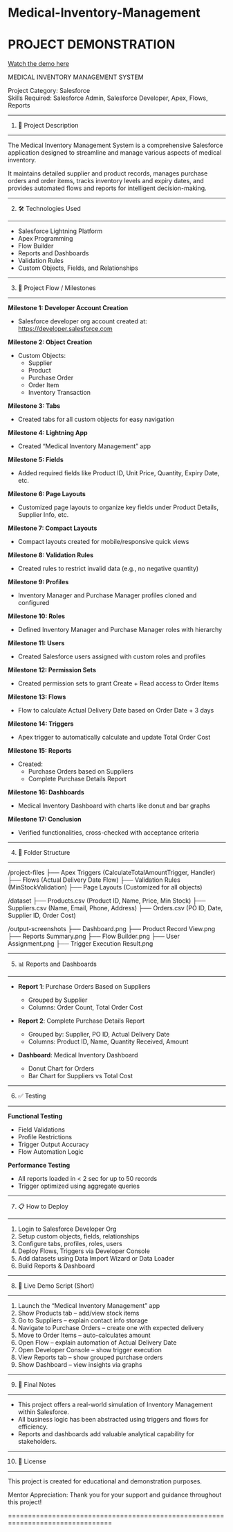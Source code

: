# Medical-Inventory-Management

# PROJECT DEMONSTRATION

[Watch the demo here](https://www.youtube.com/watch?v=8eWPnbrNOqs)




MEDICAL INVENTORY MANAGEMENT SYSTEM


Project Category: Salesforce  
Skills Required: Salesforce Admin, Salesforce Developer, Apex, Flows, Reports

--------------------------------------------------------------------------------
1. 📌 Project Description
--------------------------------------------------------------------------------
The Medical Inventory Management System is a comprehensive Salesforce application 
designed to streamline and manage various aspects of medical inventory.

It maintains detailed supplier and product records, manages purchase orders and 
order items, tracks inventory levels and expiry dates, and provides automated 
flows and reports for intelligent decision-making.


--------------------------------------------------------------------------------
2. 🛠️ Technologies Used
--------------------------------------------------------------------------------
- Salesforce Lightning Platform
- Apex Programming
- Flow Builder
- Reports and Dashboards
- Validation Rules
- Custom Objects, Fields, and Relationships

--------------------------------------------------------------------------------
3. 🧭 Project Flow / Milestones
--------------------------------------------------------------------------------
**Milestone 1: Developer Account Creation**
- Salesforce developer org account created at: https://developer.salesforce.com

**Milestone 2: Object Creation**
- Custom Objects:
  - Supplier
  - Product
  - Purchase Order
  - Order Item
  - Inventory Transaction

**Milestone 3: Tabs**
- Created tabs for all custom objects for easy navigation

**Milestone 4: Lightning App**
- Created “Medical Inventory Management” app

**Milestone 5: Fields**
- Added required fields like Product ID, Unit Price, Quantity, Expiry Date, etc.

**Milestone 6: Page Layouts**
- Customized page layouts to organize key fields under Product Details, Supplier Info, etc.

**Milestone 7: Compact Layouts**
- Compact layouts created for mobile/responsive quick views

**Milestone 8: Validation Rules**
- Created rules to restrict invalid data (e.g., no negative quantity)

**Milestone 9: Profiles**
- Inventory Manager and Purchase Manager profiles cloned and configured

**Milestone 10: Roles**
- Defined Inventory Manager and Purchase Manager roles with hierarchy

**Milestone 11: Users**
- Created Salesforce users assigned with custom roles and profiles

**Milestone 12: Permission Sets**
- Created permission sets to grant Create + Read access to Order Items

**Milestone 13: Flows**
- Flow to calculate Actual Delivery Date based on Order Date + 3 days

**Milestone 14: Triggers**
- Apex trigger to automatically calculate and update Total Order Cost

**Milestone 15: Reports**
- Created:
  - Purchase Orders based on Suppliers
  - Complete Purchase Details Report

**Milestone 16: Dashboards**
- Medical Inventory Dashboard with charts like donut and bar graphs

**Milestone 17: Conclusion**
- Verified functionalities, cross-checked with acceptance criteria

--------------------------------------------------------------------------------
4. 📁 Folder Structure
--------------------------------------------------------------------------------
/project-files
    ├── Apex Triggers (CalculateTotalAmountTrigger, Handler)
    ├── Flows (Actual Delivery Date Flow)
    ├── Validation Rules (MinStockValidation)
    ├── Page Layouts (Customized for all objects)

 /dataset
    ├── Products.csv (Product ID, Name, Price, Min Stock)
    ├── Suppliers.csv (Name, Email, Phone, Address)
    ├── Orders.csv (PO ID, Date, Supplier ID, Order Cost)

 /output-screenshots
    ├── Dashboard.png
    ├── Product Record View.png
    ├── Reports Summary.png
    ├── Flow Builder.png
    ├── User Assignment.png
    ├── Trigger Execution Result.png

--------------------------------------------------------------------------------
5. 📊 Reports and Dashboards
--------------------------------------------------------------------------------
- **Report 1**: Purchase Orders Based on Suppliers
  - Grouped by Supplier
  - Columns: Order Count, Total Order Cost

- **Report 2**: Complete Purchase Details Report
  - Grouped by: Supplier, PO ID, Actual Delivery Date
  - Columns: Product ID, Name, Quantity Received, Amount

- **Dashboard**: Medical Inventory Dashboard
  - Donut Chart for Orders
  - Bar Chart for Suppliers vs Total Cost

--------------------------------------------------------------------------------
6. ✅ Testing
--------------------------------------------------------------------------------
**Functional Testing**
- Field Validations
- Profile Restrictions
- Trigger Output Accuracy
- Flow Automation Logic

**Performance Testing**
- All reports loaded in < 2 sec for up to 50 records
- Trigger optimized using aggregate queries

--------------------------------------------------------------------------------
7. 📋 How to Deploy
--------------------------------------------------------------------------------
1. Login to Salesforce Developer Org
2. Setup custom objects, fields, relationships
3. Configure tabs, profiles, roles, users
4. Deploy Flows, Triggers via Developer Console
5. Add datasets using Data Import Wizard or Data Loader
6. Build Reports & Dashboard

--------------------------------------------------------------------------------
8. 📖 Live Demo Script (Short)
--------------------------------------------------------------------------------
1. Launch the “Medical Inventory Management” app
2. Show Products tab – add/view stock items
3. Go to Suppliers – explain contact info storage
4. Navigate to Purchase Orders – create one with expected delivery
5. Move to Order Items – auto-calculates amount
6. Open Flow – explain automation of Actual Delivery Date
7. Open Developer Console – show trigger execution
8. View Reports tab – show grouped purchase orders
9. Show Dashboard – view insights via graphs

--------------------------------------------------------------------------------
9. 📌 Final Notes
--------------------------------------------------------------------------------
- This project offers a real-world simulation of Inventory Management within Salesforce.
- All business logic has been abstracted using triggers and flows for efficiency.
- Reports and dashboards add valuable analytical capability for stakeholders.

--------------------------------------------------------------------------------
10. 📜 License
--------------------------------------------------------------------------------
This project is created for educational and demonstration purposes.

Mentor Appreciation: Thank you for your support and guidance throughout this project!

================================================================================
